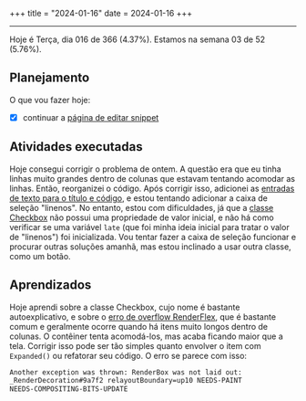 +++
title = "2024-01-16"
date = 2024-01-16
+++

---

Hoje é Terça, dia 016 de 366 (4.37%). Estamos na semana 03 de 52 (5.76%).

## Planejamento

O que vou fazer hoje:

- [x] continuar a [página de editar snippet](https://github.com/OmnicodeSolutions/luisa_drf_flutter_client/blob/main/lib/edit_snippet.dart)

## Atividades executadas

Hoje consegui corrigir o problema de ontem. A questão era que eu tinha linhas muito grandes dentro de colunas que estavam tentando acomodar as linhas. Então, reorganizei o código. Após corrigir isso, adicionei as [entradas de texto para o título e código](https://github.com/OmnicodeSolutions/luisa_drf_flutter_client/blob/f17d92b65b81a078b6de92deb6775a4f62bb56ec/lib/edit_snippet.dart#L93C25-L110C27), e estou tentando adicionar a caixa de seleção "linenos". No entanto, estou com dificuldades, já que a [classe Checkbox](https://api.flutter.dev/flutter/material/Checkbox-class.html) não possui uma propriedade de valor inicial, e não há como verificar se uma variável `late` (que foi minha ideia inicial para tratar o valor de "linenos") foi inicializada. Vou tentar fazer a caixa de seleção funcionar e procurar outras soluções amanhã, mas estou inclinado a usar outra classe, como um botão.

## Aprendizados

Hoje aprendi sobre a classe Checkbox, cujo nome é bastante autoexplicativo, e sobre o [erro de overflow RenderFlex](https://docs.flutter.dev/testing/common-errors#a-renderflex-overflowed), que é bastante comum e geralmente ocorre quando há itens muito longos dentro de colunas. O contêiner tenta acomodá-los, mas acaba ficando maior que a tela. Corrigir isso pode ser tão simples quanto envolver o item com `Expanded()` ou refatorar seu código. O erro se parece com isso:

```bash
Another exception was thrown: RenderBox was not laid out:
_RenderDecoration#9a7f2 relayoutBoundary=up10 NEEDS-PAINT
NEEDS-COMPOSITING-BITS-UPDATE
```
